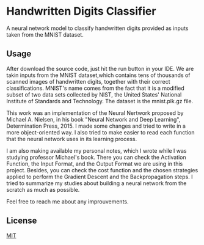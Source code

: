 # Handwritten Digits Classifier
A neural network model to classify handwritten digits provided as inputs taken from the MNIST dataset.

## Usage

After download the source code, just hit the run button in your IDE. We are takin inputs from the MNIST dataset,which contains tens of thousands of scanned images of 
handwritten digits, together with their correct classifications. MNIST's name comes from the fact that it is a modified subset of two data sets collected by NIST, 
the United States' National Institute of Standards and Technology. The dataset is the mnist.plk.gz file.

This work was an implementation of the Neural Nertwork proposed by Michael A. Nielsen, in his book "Neural Network and Deep Learning", Determination Press, 2015. I made
some changes and tried to write in a more object-oriented way. I also tried to make easier to read each function that the neural network uses in its learning process.

I am also making available my personal notes, which I wrote while I was studying professor Michael's book. There you can check the Activation Function, the Input Format, 
and the Output Format we are using in this project. Besides, you can check the cost function and the chosen strategies applied to perform the Gradient Descent and the 
Backpropagation steps. I tried to summarize my studies about building a neural network from the scratch as much as possible. 

Feel free to reach me about any improuvements. 
## License

[MIT](https://choosealicense.com/licenses/mit/)

